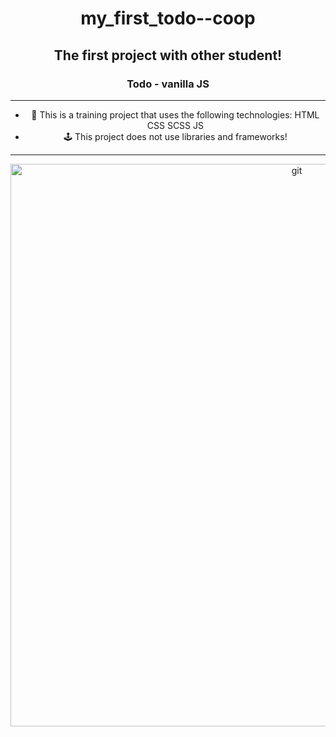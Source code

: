 <div id="header" align="center">

# my_first_todo--coop

## The first project with other student!

### Todo - vanilla JS

---

- :game_die: This is a training project that uses the following technologies: HTML CSS SCSS JS 
- :joystick: This project does not use libraries and frameworks!

---

<img src="https://media.giphy.com/media/1GEATImIxEXVR79Dhk/giphy.gif" alt="git" width="900">

</div>